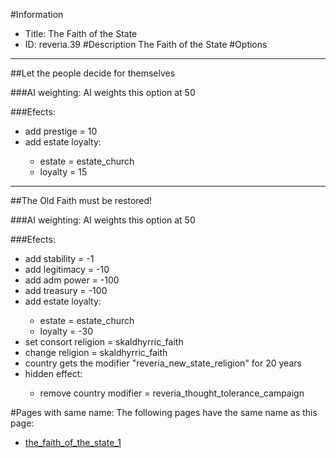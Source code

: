 #Information
 - Title: The Faith of the State
 - ID: reveria.39
#Description
The Faith of the State
#Options

___
##Let the people decide for themselves

###AI weighting:
AI weights this option at 50


###Efects:<ul><li>add prestige = 10</li><li>add estate loyalty:</li><ul><li>estate = estate_church</li><li>loyalty = 15</li></ul></ul>

___
##The Old Faith must be restored!

###AI weighting:
AI weights this option at 50


###Efects:<ul><li>add stability = -1</li><li>add legitimacy = -10</li><li>add adm power = -100</li><li>add treasury = -100</li><li>add estate loyalty:</li><ul><li>estate = estate_church</li><li>loyalty = -30</li></ul><li>set consort religion = skaldhyrric_faith</li><li>change religion = skaldhyrric_faith</li><li>country gets the modifier "reveria_new_state_religion" for 20 years</li><li>hidden effect:</li><ul><li>remove country modifier = reveria_thought_tolerance_campaign</li></ul></ul>


#Pages with same name:
The following pages have the same name as this page:
 - [the_faith_of_the_state_1](the_faith_of_the_state_1.md)
